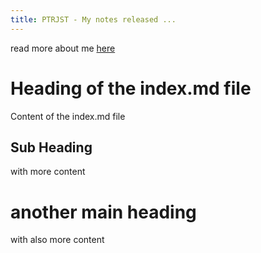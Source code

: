 ```yaml
---
title: PTRJST - My notes released ...
---
```


read more about me [here](AboutMe.md#Interests)

# Heading of the index.md file
Content of the index.md file

## Sub Heading
with more content

# another main heading
with also more content
